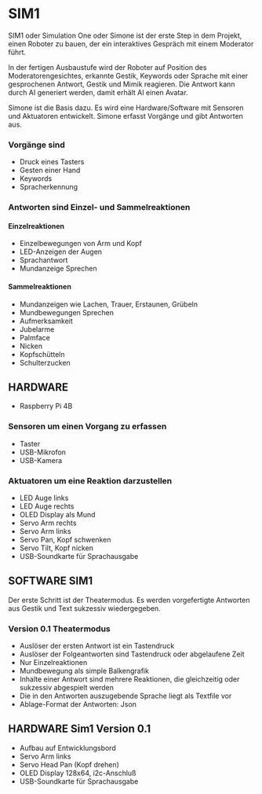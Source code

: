 # SIM1

SIM1 oder Simulation One oder Simone ist der erste Step in dem Projekt, einen Roboter zu bauen, der ein interaktives Gespräch mit einem Moderator führt.

In der fertigen Ausbaustufe wird der Roboter auf Position des Moderatorengesichtes, erkannte Gestik, Keywords oder Sprache mit einer gesprochenen Antwort, Gestik und Mimik reagieren. Die Antwort kann durch AI generiert werden, damit erhält AI einen Avatar.

Simone ist die Basis dazu. Es wird eine Hardware/Software mit Sensoren und Aktuatoren entwickelt. Simone erfasst Vorgänge und gibt Antworten aus.


### Vorgänge sind
- Druck eines Tasters
- Gesten einer Hand
- Keywords
- Spracherkennung


### Antworten sind Einzel- und Sammelreaktionen

#### Einzelreaktionen 
- Einzelbewegungen von Arm und Kopf
- LED-Anzeigen der Augen
- Sprachantwort
- Mundanzeige Sprechen

#### Sammelreaktionen 
- Mundanzeigen wie Lachen, Trauer, Erstaunen, Grübeln
- Mundbewegungen Sprechen
- Aufmerksamkeit
- Jubelarme
- Palmface
- Nicken
- Kopfschütteln
- Schulterzucken


## HARDWARE

- Raspberry Pi 4B

### Sensoren um einen Vorgang zu erfassen
- Taster
- USB-Mikrofon
- USB-Kamera

### Aktuatoren um eine Reaktion darzustellen
- LED Auge links
- LED Auge rechts
- OLED Display als Mund
- Servo Arm rechts
- Servo Arm links
- Servo Pan, Kopf schwenken
- Servo Tilt, Kopf nicken
- USB-Soundkarte für Sprachausgabe



## SOFTWARE SIM1

Der erste Schritt ist der Theatermodus. Es werden vorgefertigte Antworten aus Gestik und Text sukzessiv wiedergegeben.

###  Version 0.1 Theatermodus
- Auslöser der ersten Antwort ist ein Tastendruck
- Auslöser der Folgeantworten sind Tastendruck oder abgelaufene Zeit 
- Nur Einzelreaktionen
- Mundbewegung als simple Balkengrafik
- Inhalte einer Antwort sind mehrere Reaktionen, die gleichzeitig oder sukzessiv abgespielt werden 
- Die in den Antworten auszugebende Sprache liegt als Textfile vor
- Ablage-Format der Antworten: Json



## HARDWARE Sim1 Version 0.1

- Aufbau auf Entwicklungsbord
- Servo Arm links
- Servo Head Pan (Kopf drehen)
- OLED Display 128x64, i2c-Anschluß
- USB-Soundkarte für Sprachausgabe





